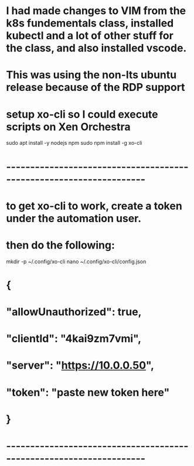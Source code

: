 #  I had made changes to VIM from the k8s fundementals class, installed kubectl and a lot of other stuff for the class, and also installed vscode.
#  This was using the non-lts ubuntu release because of the RDP support

#  setup xo-cli so I could execute scripts on Xen Orchestra
sudo apt install -y nodejs npm
sudo npm install -g xo-cli

# -------------------------------------------------------------------
#  to get xo-cli to work, create a token under the automation user.
#  then do the following:
mkdir -p ~/.config/xo-cli
nano ~/.config/xo-cli/config.json
#  {
#  "allowUnauthorized": true,
#  "clientId": "4kai9zm7vmi",
#  "server": "https://10.0.0.50",
#  "token": "paste new token here"
# }
# -------------------------------------------------------------------
